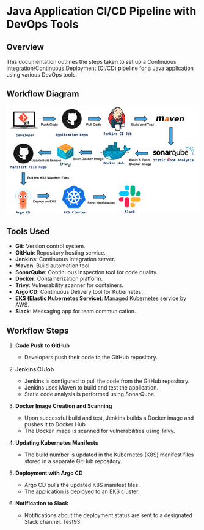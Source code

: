 # Java Application CI/CD Pipeline with DevOps Tools

## Overview

This documentation outlines the steps taken to set up a Continuous Integration/Continuous Deployment (CI/CD) pipeline for a Java application using various DevOps tools.

## Workflow Diagram

![CI/CD Pipeline Workflow](/ci-cd.png)

## Tools Used

- **Git**: Version control system.
- **GitHub**: Repository hosting service.
- **Jenkins**: Continuous Integration server.
- **Maven**: Build automation tool.
- **SonarQube**: Continuous inspection tool for code quality.
- **Docker**: Containerization platform.
- **Trivy**: Vulnerability scanner for containers.
- **Argo CD**: Continuous Delivery tool for Kubernetes.
- **EKS (Elastic Kubernetes Service)**: Managed Kubernetes service by AWS.
- **Slack**: Messaging app for team communication.



## Workflow Steps

1. **Code Push to GitHub**
   - Developers push their code to the GitHub repository.

2. **Jenkins CI Job**
   - Jenkins is configured to pull the code from the GitHub repository.
   - Jenkins uses Maven to build and test the application.
   - Static code analysis is performed using SonarQube.

3. **Docker Image Creation and Scanning**
   - Upon successful build and test, Jenkins builds a Docker image and pushes it to Docker Hub.
   - The Docker image is scanned for vulnerabilities using Trivy.

4. **Updating Kubernetes Manifests**
   - The build number is updated in the Kubernetes (K8S) manifest files stored in a separate GitHub repository.

5. **Deployment with Argo CD**
   - Argo CD pulls the updated K8S manifest files.
   - The application is deployed to an EKS cluster.

6. **Notification to Slack**
   - Notifications about the deployment status are sent to a designated Slack channel.
Test93

